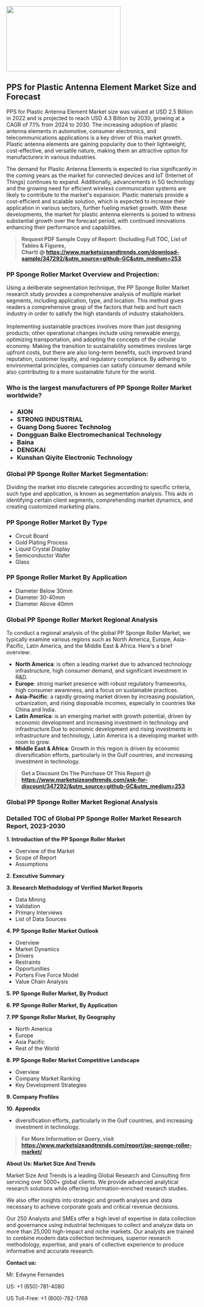 <p><img class="alignnone size-medium wp-image-20088" src="https://ffe5etoiles.com/wp-content/uploads/2024/12/MST1-300x171.png" alt="" width="300" height="171" /></p><h2>PPS for Plastic Antenna Element Market Size and Forecast</h2><p>PPS for Plastic Antenna Element Market size was valued at USD 2.5 Billion in 2022 and is projected to reach USD 4.3 Billion by 2030, growing at a CAGR of 7.1% from 2024 to 2030. The increasing adoption of plastic antenna elements in automotive, consumer electronics, and telecommunications applications is a key driver of this market growth. Plastic antenna elements are gaining popularity due to their lightweight, cost-effective, and versatile nature, making them an attractive option for manufacturers in various industries.</p><p>The demand for Plastic Antenna Elements is expected to rise significantly in the coming years as the market for connected devices and IoT (Internet of Things) continues to expand. Additionally, advancements in 5G technology and the growing need for efficient wireless communication systems are likely to contribute to the market's expansion. Plastic materials provide a cost-efficient and scalable solution, which is expected to increase their application in various sectors, further fueling market growth. With these developments, the market for plastic antenna elements is poised to witness substantial growth over the forecast period, with continued innovations enhancing their performance and capabilities.</p></p><blockquote id="" class=""><strong>Request PDF Sample Copy of Report: (Including Full TOC, List of Tables &amp; Figures, Chart)&nbsp;@&nbsp;<strong><a href="https://www.marketsizeandtrends.com/download-sample/347292/&utm_source=github-GC&utm_medium=253" target="_blank">https://www.marketsizeandtrends.com/download-sample/347292/&utm_source=github-GC&utm_medium=253</a></strong></strong></blockquote><h3 id="" class="">PP Sponge Roller Market&nbsp;Overview and Projection:</h3><p id="" class="">Using a deliberate segmentation technique, the PP Sponge Roller Market research study provides a comprehensive analysis of multiple market segments, including application, type, and location. This method gives readers a comprehensive grasp of the factors that help and hurt each industry in order to satisfy the high standards of industry stakeholders. <br /> <br />Implementing sustainable practices involves more than just designing products; other operational changes include using renewable energy, optimizing transportation, and adopting the concepts of the circular economy. Making the transition to sustainability sometimes involves large upfront costs, but there are also long-term benefits, such improved brand reputation, customer loyalty, and regulatory compliance. By adhering to environmental principles, companies can satisfy consumer demand while also contributing to a more sustainable future for the world.</p><h3 id="" class="">Who is the largest manufacturers of&nbsp;PP Sponge Roller Market worldwide?</h3><h3 class=""><p><ul><li>AION </li><li> STRONG INDUSTRIAL </li><li> Guang Dong Suorec Technolog </li><li> Dongguan Baike Electromechanical Technology </li><li> Baina </li><li> DENGKAI </li><li> Kunshan Qiyite Electronic Technology</li></ul></p></h3><h3 id="" class="">Global&nbsp;PP Sponge Roller Market Segmentation:</h3><p id="" class="">Dividing the market into discrete categories according to specific criteria, such type and application, is known as segmentation analysis. This aids in identifying certain client segments, comprehending market dynamics, and creating customized marketing plans.</p><h3 id="" class="">PP Sponge Roller Market&nbsp;By Type</h3><p><p><ul><li>Circuit Board</li><li> Gold Plating Process</li><li> Liquid Crystal Display</li><li> Semiconductor Wafer</li><li> Glass</p></li></ul></p></p><h3 id="" class="">PP Sponge Roller Market&nbsp;By Application</h3><p class=""><p><ul><li>Diameter Below 30mm</li><li> Diameter 30-40mm</li><li> Diameter Above 40mm</li></ul></p></p><h3 id="" class="">Global PP Sponge Roller Market Regional Analysis</h3><p id="" class="">To conduct a regional analysis of the global PP Sponge Roller Market, we typically examine various regions such as North America, Europe, Asia-Pacific, Latin America, and the Middle East &amp; Africa. Here's a brief overview:</p><ul><li><strong>North America</strong>: is often a leading market due to advanced technology infrastructure, high consumer demand, and significant investment in R&amp;D.</li><li><strong>Europe</strong>: strong market presence with robust regulatory frameworks, high consumer awareness, and a focus on sustainable practices.</li><li><strong>Asia-Pacific</strong>: a rapidly growing market driven by increasing population, urbanization, and rising disposable incomes, especially in countries like China and India.</li><li><strong>Latin America</strong>: is an emerging market with growth potential, driven by economic development and increasing investment in technology and infrastructure.Due to economic development and rising investments in infrastructure and technology, Latin America is a developing market with room to grow.</li><li><strong>Middle East &amp; Africa</strong>: Growth in this region is driven by economic diversification efforts, particularly in the Gulf countries, and increasing investment in technology.</li></ul><blockquote id="" class=""><strong>Get a Discount On The Purchase Of This Report @ <strong><a href="https://www.marketsizeandtrends.com/ask-for-discount/347292/&utm_source=github-GC&utm_medium=253" target="_blank">https://www.marketsizeandtrends.com/ask-for-discount/347292/&utm_source=github-GC&utm_medium=253</a></strong></strong></blockquote><h3 id="" class="">Global PP Sponge Roller Market Regional Analysis</h3><h3 id="" class="">Detailed TOC of Global PP Sponge Roller Market Research Report, 2023-2030</h3><p id="" class=""><strong>1. Introduction of the PP Sponge Roller Market</strong></p><ul><li>Overview of the Market</li><li>Scope of Report</li><li>Assumptions</li></ul><p id="" class=""><strong>2. Executive Summary</strong></p><p id="" class=""><strong>3. Research Methodology of Verified Market Reports</strong></p><ul><li>Data Mining</li><li>Validation</li><li>Primary Interviews</li><li>List of Data Sources</li></ul><p id="" class=""><strong>4. PP Sponge Roller Market Outlook</strong></p><ul><li>Overview</li><li>Market Dynamics</li><li>Drivers</li><li>Restraints</li><li>Opportunities</li><li>Porters Five Force Model</li><li>Value Chain Analysis</li></ul><p id="" class=""><strong>5. PP Sponge Roller Market, By Product</strong></p><p id="" class=""><strong>6. PP Sponge Roller Market, By Application</strong></p><p id="" class=""><strong>7. PP Sponge Roller Market, By Geography</strong></p><ul><li>North America</li><li>Europe</li><li>Asia Pacific</li><li>Rest of the World</li></ul><p id="" class=""><strong>8. PP Sponge Roller Market Competitive Landscape</strong></p><ul><li>Overview</li><li>Company Market Ranking</li><li>Key Development Strategies</li></ul><p id="" class=""><strong>9. Company Profiles</strong></p><p id="" class=""><strong>10. Appendix</strong></p><ul><li>diversification efforts, particularly in the Gulf countries, and increasing investment in technology.</li></ul><blockquote id="" class=""><strong>For More Information or Query, visit <strong><strong><a href="https://www.marketsizeandtrends.com/report/pp-sponge-roller-market/" target="_blank">https://www.marketsizeandtrends.com/report/pp-sponge-roller-market/</a></strong></strong></strong></blockquote><p id="" class=""><strong>About Us: Market Size And Trends</strong></p><p id="" class="">Market Size And Trends is a leading Global Research and Consulting firm servicing over 5000+ global clients. We provide advanced analytical research solutions while offering information-enriched research studies.</p><p id="" class="">We also offer insights into strategic and growth analyses and data necessary to achieve corporate goals and critical revenue decisions.</p><p id="" class="">Our 250 Analysts and SMEs offer a high level of expertise in data collection and governance using industrial techniques to collect and analyze data on more than 25,000 high-impact and niche markets. Our analysts are trained to combine modern data collection techniques, superior research methodology, expertise, and years of collective experience to produce informative and accurate research.</p><p id="" class=""><strong>Contact us:</strong></p><p id="" class="">Mr. Edwyne Fernandes</p><p id="" class="">US: +1 (650)-781-4080</p><p id="" class="">US Toll-Free: +1 (800)-782-1768</p>
